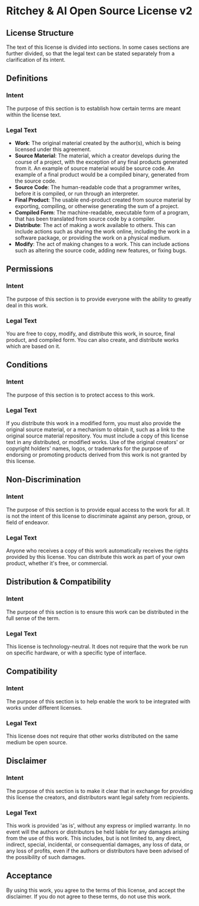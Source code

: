 # Ritchey & AI Open Source License v2

## License Structure
The text of this license is divided into sections. In some cases sections are further divided, so that the legal text can be stated separately from a clarification of its intent.

## Definitions
### Intent
The purpose of this section is to establish how certain terms are meant within the license text.
### Legal Text
- **Work**: The original material created by the author(s), which is being licensed under this agreement.
- **Source Material**: The material, which a creator develops during the course of a project, with the exception of any final products generated from it. An example of source material would be source code. An example of a final product would be a compiled binary, generated from the source code.
- **Source Code**: The human-readable code that a programmer writes, before it is compiled, or run through an interpreter.
- **Final Product**: The usable end-product created from source material by exporting, compiling, or otherwise generating the sum of a project.
- **Compiled Form**: The machine-readable, executable form of a program, that has been translated from source code by a compiler.
- **Distribute**: The act of making a work available to others. This can include actions such as sharing the work online, including the work in a software package, or providing the work on a physical medium.
- **Modify**: The act of making changes to a work. This can include actions such as altering the source code, adding new features, or fixing bugs.

## Permissions
### Intent
The purpose of this section is to provide everyone with the ability to greatly deal in this work.
### Legal Text
You are free to copy, modify, and distribute this work, in source, final product, and compiled form. You can also create, and distribute works which are based on it.

## Conditions
### Intent
The purpose of this section is to protect access to this work.
### Legal Text
If you distribute this work in a modified form, you must also provide the original source material, or a mechanism to obtain it, such as a link to the original source material repository. You must include a copy of this license text in any distributed, or modified works. Use of the original creators' or copyright holders' names, logos, or trademarks for the purpose of endorsing or promoting products derived from this work is not granted by this license.

## Non-Discrimination
### Intent
The purpose of this section is to provide equal access to the work for all. It is not the intent of this license to discriminate against any person, group, or field of endeavor.
### Legal Text
Anyone who receives a copy of this work automatically receives the rights provided by this license. You can distribute this work as part of your own product, whether it's free, or commercial.

## Distribution & Compatibility
### Intent
The purpose of this section is to ensure this work can be distributed in the full sense of the term.
### Legal Text
This license is technology-neutral. It does not require that the work be run on specific hardware, or with a specific type of interface.

## Compatibility
### Intent
The purpose of this section is to help enable the work to be integrated with works under different licenses.
### Legal Text
This license does not require that other works distributed on the same medium be open source.

## Disclaimer
### Intent
The purpose of this section is to make it clear that in exchange for providing this license the creators, and distributors want legal safety from recipients.
### Legal Text
This work is provided 'as is', without any express or implied warranty. In no event will the authors or distributors be held liable for any damages arising from the use of this work. This includes, but is not limited to, any direct, indirect, special, incidental, or consequential damages, any loss of data, or any loss of profits, even if the authors or distributors have been advised of the possibility of such damages.

## Acceptance
By using this work, you agree to the terms of this license, and accept the disclaimer. If you do not agree to these terms, do not use this work.
